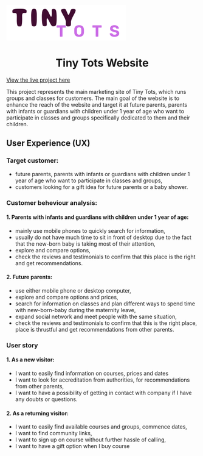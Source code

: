 <img src="https://github.com/EmiLyGal/TinyTots_website/blob/main/TinyTots_logo1.png" width="315" height="93" alt="TinyTots_logo_white_background">
<h1 align=center>Tiny Tots Website</h1> 

<a href="">View the live project here</a>

This project represents the main marketing site of Tiny Tots, which runs groups and classes for customers. The main goal of the website is to enhance the reach of the website and target it at future parents, parents with infants or guardians with children under 1 year of age who want to participate in classes and groups specifically dedicated to them and their children. 

## User Experience (UX)

### Target customer:
* future parents, parents with infants or guardians with children under 1 year of age who want to participate in classes and groups,
* customers looking for a gift idea for future parents or a baby shower.

### Customer beheviour analysis:
#### 1. Parents with infants and guardians with children under 1 year of age:

* mainly use mobile phones to quickly search for information,
* usually do not have much time to sit in front of desktop due to the fact that the new-born baby is taking most of their attention,
* explore and compare options,
* check the reviews and testimonials to confirm that this place is the right and get recommendations.

#### 2. Future parents:
   
* use either mobile phone or desktop computer,
* explore and compare options and prices,
* search for information on classes and plan different ways to spend time with new-born-baby during the maternity leave, 
* expand social network and meet people with the same situation,
* check the reviews and testimonials to confirm that this is the right place, place is thrustful and get recommendations from other parents.

### User story
#### 1. As a new visitor:
- I want to easily find information on courses, prices and dates
- I want to look for accreditation from authorities, for recommendations from other parents, 
- I want to have a possibility of getting in contact with company if I have any doubts or questions.

#### 2. As a returning visitor:
- I want to easily find available courses and groups, commence dates,
- I want to find community links,
- I want to sign up on course without further hassle of calling,
- I want to have a gift option when I buy course
